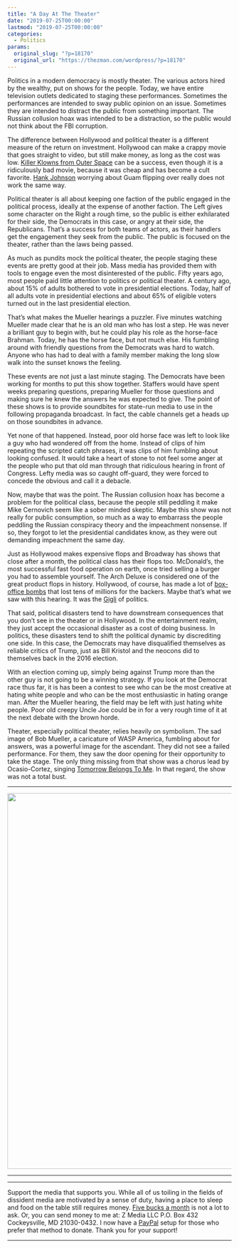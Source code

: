 ```yaml
---
title: "A Day At The Theater"
date: "2019-07-25T00:00:00"
lastmod: "2019-07-25T00:00:00"
categories:
  - Politics
params:
  original_slug: "?p=18170"
  original_url: "https://thezman.com/wordpress/?p=18170"
---
```


Politics in a modern democracy is mostly theater. The various actors
hired by the wealthy, put on shows for the people. Today, we have entire
television outlets dedicated to staging these performances. Sometimes
the performances are intended to sway public opinion on an issue.
Sometimes they are intended to distract the public from something
important. The Russian collusion hoax was intended to be a distraction,
so the public would not think about the FBI corruption.

The difference between Hollywood and political theater is a different
measure of the return on investment. Hollywood can make a crappy movie
that goes straight to video, but still make money, as long as the cost
was low.
<a href="https://en.wikipedia.org/wiki/Killer_Klowns_from_Outer_Space"
rel="noopener noreferrer" target="_blank">Killer Klowns from Outer
Space</a> can be a success, even though it is a ridiculously bad movie,
because it was cheap and has become a cult favorite.
<a href="https://www.youtube.com/watch?v=cesSRfXqS1Q"
rel="noopener noreferrer" target="_blank">Hank Johnson</a> worrying
about Guam flipping over really does not work the same way.

Political theater is all about keeping one faction of the public engaged
in the political process, ideally at the expense of another faction. The
Left gives some character on the Right a rough time, so the public is
either exhilarated for their side, the Democrats in this case, or angry
at their side, the Republicans. That’s a success for both teams of
actors, as their handlers get the engagement they seek from the public.
The public is focused on the theater, rather than the laws being passed.

As much as pundits mock the political theater, the people staging these
events are pretty good at their job. Mass media has provided them with
tools to engage even the most disinterested of the public. Fifty years
ago, most people paid little attention to politics or political theater.
A century ago, about 15% of adults bothered to vote in presidential
elections. Today, half of all adults vote in presidential elections and
about 65% of eligible voters turned out in the last presidential
election.

That’s what makes the Mueller hearings a puzzler. Five minutes watching
Mueller made clear that he is an old man who has lost a step. He was
never a brilliant guy to begin with, but he could play his role as the
horse-face Brahman. Today, he has the horse face, but not much else. His
fumbling around with friendly questions from the Democrats was hard to
watch. Anyone who has had to deal with a family member making the long
slow walk into the sunset knows the feeling.

These events are not just a last minute staging. The Democrats have been
working for months to put this show together. Staffers would have spent
weeks preparing questions, preparing Mueller for those questions and
making sure he knew the answers he was expected to give. The point of
these shows is to provide soundbites for state-run media to use in the
following propaganda broadcast. In fact, the cable channels get a heads
up on those soundbites in advance.

Yet none of that happened. Instead, poor old horse face was left to look
like a guy who had wondered off from the home. Instead of clips of him
repeating the scripted catch phrases, it was clips of him fumbling about
looking confused. It would take a heart of stone to not feel some anger
at the people who put that old man through that ridiculous hearing in
front of Congress. Lefty media was so caught off-guard, they were forced
to concede the obvious and call it a debacle.

Now, maybe that was the point. The Russian collusion hoax has become a
problem for the political class, because the people still peddling it
make Mike Cernovich seem like a sober minded skeptic. Maybe this show
was not really for public consumption, so much as a way to embarrass the
people peddling the Russian conspiracy theory and the impeachment
nonsense. If so, they forgot to let the presidential candidates know, as
they were out demanding impeachment the same day.

Just as Hollywood makes expensive flops and Broadway has shows that
close after a month, the political class has their flops too.
McDonald’s, the most successful fast food operation on earth, once tried
selling a burger you had to assemble yourself. The Arch Deluxe is
considered one of the great product flops in history. Hollywood, of
course, has made a lot of
<a href="https://en.wikipedia.org/wiki/List_of_biggest_box-office_bombs"
rel="noopener noreferrer" target="_blank">box-office bombs</a> that lost
tens of millions for the backers. Maybe that’s what we saw with this
hearing. It was the
<a href="https://en.wikipedia.org/wiki/Gigli" rel="noopener noreferrer"
target="_blank">Gigli</a> of politics.

That said, political disasters tend to have downstream consequences that
you don’t see in the theater or in Hollywood. In the entertainment
realm, they just accept the occasional disaster as a cost of doing
business. In politics, these disasters tend to shift the political
dynamic by discrediting one side. In this case, the Democrats may have
disqualified themselves as reliable critics of Trump, just as Bill
Kristol and the neocons did to themselves back in the 2016 election.

With an election coming up, simply being against Trump more than the
other guy is not going to be a winning strategy. If you look at the
Democrat race thus far, it is has been a contest to see who can be the
most creative at hating white people and who can be the most
enthusiastic in hating orange man. After the Mueller hearing, the field
may be left with just hating white people. Poor old creepy Uncle Joe
could be in for a very rough time of it at the next debate with the
brown horde.

Theater, especially political theater, relies heavily on symbolism. The
sad image of Bob Mueller, a caricature of WASP America, fumbling about
for answers, was a powerful image for the ascendant. They did not see a
failed performance. For them, they saw the door opening for their
opportunity to take the stage. The only thing missing from that show was
a chorus lead by Ocasio-Cortez, singing <a
href="https://www.google.com/url?sa=t&amp;rct=j&amp;q=&amp;esrc=s&amp;source=web&amp;cd=1&amp;cad=rja&amp;uact=8&amp;ved=2ahUKEwjb54zbkNDjAhUQT98KHclxBPkQyCkwAHoECA4QBQ&amp;url=https%3A%2F%2Fwww.youtube.com%2Fwatch%3Fv%3DFN7r0Rr1Qyc&amp;usg=AOvVaw3YnbwANfDP-kQeUcA2srHs"
rel="noopener noreferrer" target="_blank">Tomorrow Belongs To Me</a>. In
that regard, the show was not a total bust.

------------------------------------------------------------------------

<img
src="https://www.daybydaycartoon.com/wp-content/uploads/2019/07/072519-1.jpg"
class="alignleft size-full" decoding="async" width="1729"
height="845" />

------------------------------------------------------------------------

------------------------------------------------------------------------

Support the media that supports you. While all of us toiling in the
fields of dissident media are motivated by a sense of duty, having a
place to sleep and food on the table still requires money.
<a href="https://www.subscribestar.com/the-z-blog"
rel="noopener noreferrer" target="_blank">Five bucks a month</a> is not
a lot to ask. Or, you can send money to me at: Z Media LLC P.O. Box 432
Cockeysville, MD 21030-0432. I now have a <a
href="https://www.paypal.com/cgi-bin/webscr?cmd=_s-xclick&amp;hosted_button_id=UDAS2Q8JYA6CN&amp;source=url"
rel="noopener noreferrer" target="_blank">PayPal</a> setup for those who
prefer that method to donate. Thank you for your support!

------------------------------------------------------------------------
